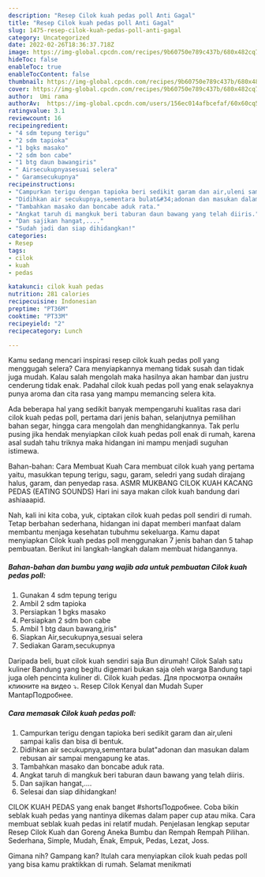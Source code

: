 ```yaml
---
description: "Resep Cilok kuah pedas poll Anti Gagal"
title: "Resep Cilok kuah pedas poll Anti Gagal"
slug: 1475-resep-cilok-kuah-pedas-poll-anti-gagal
category: Uncategorized
date: 2022-02-26T18:36:37.718Z
image: https://img-global.cpcdn.com/recipes/9b60750e789c437b/680x482cq70/cilok-kuah-pedas-poll-foto-resep-utama.jpg
hideToc: false
enableToc: true
enableTocContent: false
thumbnail: https://img-global.cpcdn.com/recipes/9b60750e789c437b/680x482cq70/cilok-kuah-pedas-poll-foto-resep-utama.jpg
cover: https://img-global.cpcdn.com/recipes/9b60750e789c437b/680x482cq70/cilok-kuah-pedas-poll-foto-resep-utama.jpg
author:  Umi rama
authorAv:  https://img-global.cpcdn.com/users/156ec014afbcefaf/60x60cq50/avatar.jpg
ratingvalue: 3.1
reviewcount: 16
recipeingredient:
- "4 sdm tepung terigu"
- "2 sdm tapioka"
- "1 bgks masako"
- "2 sdm bon cabe"
- "1 btg daun bawangiris"
- " Airsecukupnyasesuai selera"
- " Garamsecukupnya"
recipeinstructions:
- "Campurkan terigu dengan tapioka beri sedikit garam dan air,uleni sampai kalis dan bisa di bentuk."
- "Didihkan air secukupnya,sementara bulat&#34;adonan dan masukan dalam rebusan air sampai mengapung ke atas."
- "Tambahkan masako dan boncabe aduk rata."
- "Angkat taruh di mangkuk beri taburan daun bawang yang telah diiris."
- "Dan sajikan hangat,...."
- "Sudah jadi dan siap dihidangkan!"
categories:
- Resep
tags:
- cilok
- kuah
- pedas

katakunci: cilok kuah pedas 
nutrition: 281 calories
recipecuisine: Indonesian
preptime: "PT36M"
cooktime: "PT33M"
recipeyield: "2"
recipecategory: Lunch

---
```



Kamu sedang mencari inspirasi resep cilok kuah pedas poll yang menggugah selera? Cara menyiapkannya memang tidak susah dan tidak juga mudah. Kalau salah mengolah maka hasilnya akan hambar dan justru cenderung tidak enak. Padahal cilok kuah pedas poll yang enak selayaknya punya aroma dan cita rasa yang mampu memancing selera kita.


Ada beberapa hal yang sedikit banyak mempengaruhi kualitas rasa dari cilok kuah pedas poll, pertama dari jenis bahan, selanjutnya pemilihan bahan segar, hingga cara mengolah dan menghidangkannya. Tak perlu pusing jika hendak menyiapkan cilok kuah pedas poll enak di rumah, karena asal sudah tahu triknya maka hidangan ini mampu menjadi suguhan istimewa.

Bahan-bahan: Cara Membuat Kuah Cara membuat cilok kuah yang pertama yaitu, masukkan tepung terigu, sagu, garam, seledri yang sudah dirajang halus, garam, dan penyedap rasa. ASMR MUKBANG CILOK KUAH KACANG PEDAS (EATING SOUNDS) Hari ini saya makan cilok kuah bandung dari ashiaaapid.


Nah, kali ini kita coba, yuk, ciptakan cilok kuah pedas poll sendiri di rumah. Tetap berbahan sederhana, hidangan ini dapat memberi manfaat dalam membantu menjaga kesehatan tubuhmu sekeluarga. Kamu dapat menyiapkan Cilok kuah pedas poll menggunakan 7 jenis bahan dan 5 tahap pembuatan. Berikut ini langkah-langkah dalam membuat hidangannya.

<!--inarticleads1-->

##### Bahan-bahan dan bumbu yang wajib ada untuk pembuatan Cilok kuah pedas poll:

1. Gunakan 4 sdm tepung terigu
1. Ambil 2 sdm tapioka
1. Persiapkan 1 bgks masako
1. Persiapkan 2 sdm bon cabe
1. Ambil 1 btg daun bawang,iris&#34;
1. Siapkan  Air,secukupnya,sesuai selera
1. Sediakan  Garam,secukupnya


Daripada beli, buat cilok kuah sendiri saja Bun dirumah! Cilok Salah satu kuliner Bandung yang begitu digemari bukan saja oleh warga Bandung tapi juga oleh pencinta kuliner di. Cilok kuah pedas. Для просмотра онлайн кликните на видео ⤵. Resep Cilok Kenyal dan Mudah Super MantapПодробнее. 

<!--inarticleads2-->

##### Cara memasak Cilok kuah pedas poll:

1. Campurkan terigu dengan tapioka beri sedikit garam dan air,uleni sampai kalis dan bisa di bentuk.
1. Didihkan air secukupnya,sementara bulat&#34;adonan dan masukan dalam rebusan air sampai mengapung ke atas.
1. Tambahkan masako dan boncabe aduk rata.
1. Angkat taruh di mangkuk beri taburan daun bawang yang telah diiris.
1. Dan sajikan hangat,....
1. Selesai dan siap dihidangkan!

CILOK KUAH PEDAS yang enak banget #shortsПодробнее. Coba bikin seblak kuah pedas yang nantinya dikemas dalam paper cup atau mika. Cara membuat seblak kuah pedas ini relatif mudah. Penjelasan lengkap seputar Resep Cilok Kuah dan Goreng Aneka Bumbu dan Rempah Rempah Pilihan. Sederhana, Simple, Mudah, Enak, Empuk, Pedas, Lezat, Joss. 

Gimana nih? Gampang kan? Itulah cara menyiapkan cilok kuah pedas poll yang bisa kamu praktikkan di rumah. Selamat menikmati
